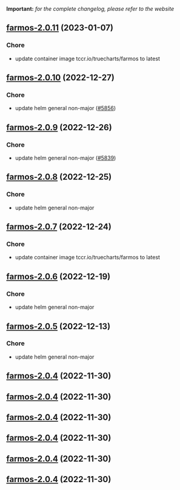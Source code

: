 **Important:**
*for the complete changelog, please refer to the website*




## [farmos-2.0.11](https://github.com/truecharts/charts/compare/farmos-2.0.10...farmos-2.0.11) (2023-01-07)

### Chore

- update container image tccr.io/truecharts/farmos to latest
  
  


## [farmos-2.0.10](https://github.com/truecharts/charts/compare/farmos-2.0.9...farmos-2.0.10) (2022-12-27)

### Chore

- update helm general non-major ([#5856](https://github.com/truecharts/charts/issues/5856))
  
  


## [farmos-2.0.9](https://github.com/truecharts/charts/compare/farmos-2.0.8...farmos-2.0.9) (2022-12-26)

### Chore

- update helm general non-major ([#5839](https://github.com/truecharts/charts/issues/5839))
  
  


## [farmos-2.0.8](https://github.com/truecharts/charts/compare/farmos-2.0.7...farmos-2.0.8) (2022-12-25)

### Chore

- update helm general non-major
  
  


## [farmos-2.0.7](https://github.com/truecharts/charts/compare/farmos-2.0.6...farmos-2.0.7) (2022-12-24)

### Chore

- update container image tccr.io/truecharts/farmos to latest
  
  


## [farmos-2.0.6](https://github.com/truecharts/charts/compare/farmos-2.0.5...farmos-2.0.6) (2022-12-19)

### Chore

- update helm general non-major
  
  


## [farmos-2.0.5](https://github.com/truecharts/charts/compare/farmos-2.0.4...farmos-2.0.5) (2022-12-13)

### Chore

- update helm general non-major
  
  


## [farmos-2.0.4](https://github.com/truecharts/charts/compare/farmos-2.0.3...farmos-2.0.4) (2022-11-30)




## [farmos-2.0.4](https://github.com/truecharts/charts/compare/farmos-2.0.3...farmos-2.0.4) (2022-11-30)




## [farmos-2.0.4](https://github.com/truecharts/charts/compare/farmos-2.0.3...farmos-2.0.4) (2022-11-30)




## [farmos-2.0.4](https://github.com/truecharts/charts/compare/farmos-2.0.3...farmos-2.0.4) (2022-11-30)




## [farmos-2.0.4](https://github.com/truecharts/charts/compare/farmos-2.0.3...farmos-2.0.4) (2022-11-30)




## [farmos-2.0.4](https://github.com/truecharts/charts/compare/farmos-2.0.3...farmos-2.0.4) (2022-11-30)




